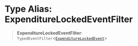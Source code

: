 # Type Alias: ExpenditureLockedEventFilter

> **ExpenditureLockedEventFilter**: `TypedEventFilter`\<[`ExpenditureLockedEvent`](ExpenditureLockedEvent.md)\>
